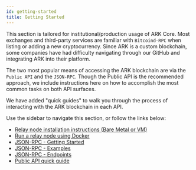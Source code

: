 ```yaml
---
id: getting-started
title: Getting Started
---
```


This section is tailored for institutional/production usage of ARK Core. Most exchanges and third-party services are familiar with `Bitcoind-RPC` when listing or adding a new cryptocurrency. Since ARK is a custom blockchain, some companies have had difficulty navigating through our GitHub and integrating ARK into their platform. 

The two most popular means of accessing the ARK blockchain are via the `Public API` and the `JSON-RPC`. Though the Public API is the recommended approach, we include instructions here on how to accomplish the most common tasks on both API surfaces.

We have added "quick guides" to walk you through the process of interacting with the ARK blockchain in each API.

Use the sidebar to navigate this section, or follow the links below:

- [Relay node installation instructions (Bare Metal or VM)](/node/installation-instructions)
- [Run a relay node using Docker](/node/relay-using-docker)
- [JSON-RPC - Getting Started](/json-rpc/getting-started)
- [JSON-RPC - Examples](/json-rpc/examples)
- [JSON-RPC - Endpoints](/json-rpc/endpoints/blocks)
- [Public API quick guide](/node/public-api-guide)
